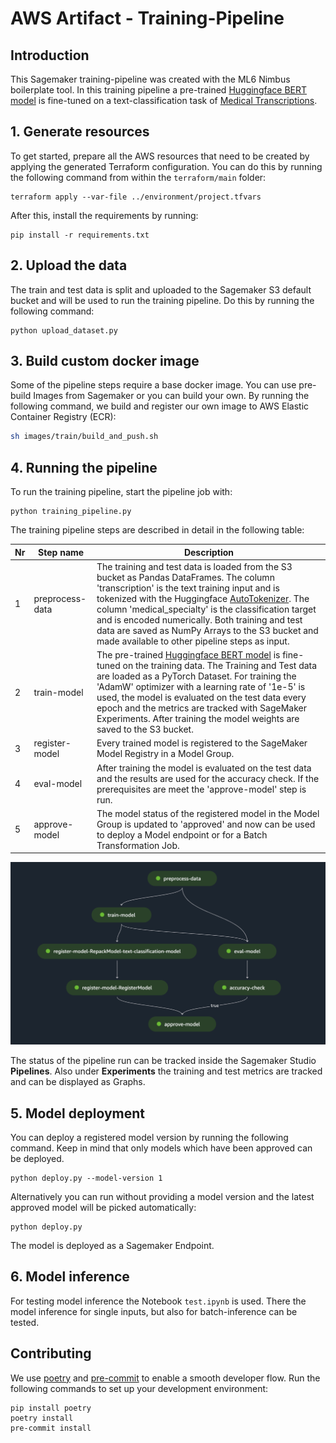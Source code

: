 # AWS Artifact - Training-Pipeline

## Introduction

This Sagemaker training-pipeline was created with the ML6 Nimbus boilerplate tool. In this training pipeline a pre-trained [Huggingface BERT model](https://huggingface.co/distilbert-base-uncased) is fine-tuned on a text-classification task of [Medical Transcriptions](https://www.kaggle.com/datasets/tboyle10/medicaltranscriptions).

## 1. Generate resources

To get started, prepare all the AWS resources that need to be created by applying the generated Terraform configuration. You can do this by running the following command from within the `terraform/main` folder:
```
terraform apply --var-file ../environment/project.tfvars
```

After this, install the requirements by running:
```
pip install -r requirements.txt
```

## 2. Upload the data
The train and test data is split and uploaded to the Sagemaker S3 default bucket and will be used to run the training pipeline. Do this by running the following command:
```
python upload_dataset.py
```

## 3. Build custom docker image

Some of the pipeline steps require a base docker image. You can use pre-build Images from Sagemaker or you can build your own. By running the following command, we build and register our own image to AWS Elastic Container Registry (ECR):

```bash
sh images/train/build_and_push.sh
```

## 4. Running the pipeline

To run the training pipeline, start the pipeline job with:
```
python training_pipeline.py
```

The training pipeline steps are described in detail in the following table:

| Nr | Step name | Description |
| --------------- | --------------- | --------------- |
| 1 | preprocess-data | The training and test data is loaded from the S3 bucket as Pandas DataFrames. The column 'transcription' is the text training input and is tokenized with the Huggingface [AutoTokenizer](https://huggingface.co/docs/transformers/model_doc/auto#transformers.AutoTokenizer). The column 'medical_specialty' is the classification target and is encoded numerically. Both training and test data are saved as NumPy Arrays to the S3 bucket and made available to other pipeline steps as input.|
| 2 | train-model | The pre-trained [Huggingface BERT model](https://huggingface.co/distilbert-base-uncased) is fine-tuned on the training data. The Training and Test data are loaded as a PyTorch Dataset. For training the 'AdamW' optimizer with a learning rate of '1e-5' is used, the model is evaluated on the test data every epoch and the metrics are tracked with SageMaker Experiments. After training the model weights are saved to the S3 bucket.|
| 3 | register-model | Every trained model is registered to the SageMaker Model Registry in a Model Group. |
| 4 | eval-model | After training the model is evaluated on the test data and the results are used for the accuracy check. If the prerequisites are meet the 'approve-model' step is run.|
| 5 | approve-model | The model status of the registered model in the Model Group is updated to 'approved' and now can be used to deploy a Model endpoint or for a Batch Transformation Job.|


![Training Pipeline Image](/readme_images/training_pipeline.png)

The status of the pipeline run can be tracked inside the Sagemaker Studio **Pipelines**. Also under **Experiments** the training and test metrics are tracked and can be displayed as Graphs.

## 5. Model deployment

You can deploy a registered model version by running the following command. Keep in mind that only models which have been approved can be deployed.
```
python deploy.py --model-version 1
```
Alternatively you can run without providing a model version and the latest approved model will be picked automatically:
```
python deploy.py
```

The model is deployed as a Sagemaker Endpoint.

## 6. Model inference

For testing model inference the Notebook `test.ipynb` is used. There the model inference for single inputs, but also for batch-inference can be tested.

## Contributing

We use [poetry](https://python-poetry.org/docs/) and [pre-commit](https://pre-commit.com/) to 
enable a smooth developer flow. Run the following commands to set up your development environment:

```commandline
pip install poetry
poetry install
pre-commit install
```